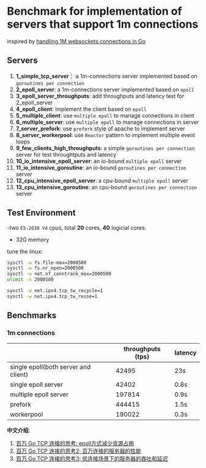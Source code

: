 # Benchmark for implementation of servers that support 1m connections

inspired by [handling 1M websockets connections in Go ](https://github.com/eranyanay/1m-go-websockets)

## Servers

1. **1_simple_tcp_server**： a 1m-connections server implemented based on `goroutines per connection`
2. **2_epoll_server**: a 1m-connections server implemented based on `epoll`
3. **3_epoll_server_throughputs**: 	add throughputs and latency test for 2_epoll_server
4. **4_epoll_client**: 	implement the client based on `epoll`
5. **5_multiple_client**: 	use `multiple epoll` to manage connections in client
6. **6_multiple_server**:  	use `multiple epoll` to manage connections in server
7. **7_server_prefork**: 	use `prefork` style of apache to implement server
8. **8_server_workerpool**: use `Reactor` pattern to implement multiple event loops
9. **9_few_clients_high_throughputs**: a simple `goroutines per connection` server for test throughtputs and latency
10. **10_io_intensive_epoll_server**: an io-bound `multiple epoll`  server
11. **11_io_intensive_goroutine**:  an io-bound `goroutines per connection` server
12. **12_cpu_intensive_epoll_server**: a cpu-bound `multiple epoll`  server
13. **13_cpu_intensive_goroutine**:  an cpu-bound `goroutines per connection` server
	
## Test Environment

-two `E5-2630 V4` cpus, total **20** cores, **40** logicial cores.
- 32G memory 

tune the linux:

```sh
sysctl -w fs.file-max=2000500
sysctl -w fs.nr_open=2000500
sysctl -w net.nf_conntrack_max=2000500
ulimit -n 2000500

sysctl -w net.ipv4.tcp_tw_recycle=1
sysctl -w net.ipv4.tcp_tw_reuse=1
```
## Benchmarks

### 1m connections

| | throughputs (tps) | latency |
|--|--|--|
|single epoll(both server and client)| 42495 | 23s|
|single epoll server| 42402 | 0.8s|
|multiple epoll server| 197814 | 0.9s|
|prefork| 444415 | 1.5s|
|workerpool| 190022 | 0.3s|


**中文介绍**:

1. [百万 Go TCP 连接的思考: epoll方式减少资源占用](https://colobu.com/2019/02/23/1m-go-tcp-connection/)
2. [百万 Go TCP 连接的思考2: 百万连接的服务器的性能](https://colobu.com/2019/02/27/1m-go-tcp-connection-2/)
3. [百万 Go TCP 连接的思考3: 低连接场景下的服务器的吞吐和延迟](https://colobu.com/2019/02/28/1m-go-tcp-connection-3/)
